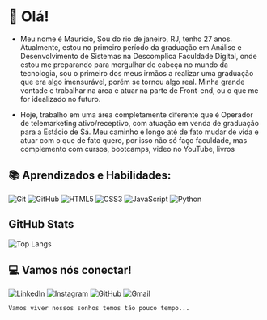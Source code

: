 # 👋 Olá!

- Meu nome é Maurício, Sou do rio de janeiro, RJ, tenho 27 anos. Atualmente, estou no primeiro período da graduação em Análise e Desenvolvimento de Sistemas na Descomplica Faculdade Digital, onde estou me preparando para mergulhar de cabeça no mundo da tecnologia, sou o primeiro dos meus irmãos a realizar uma graduação que era algo imensurável, porém se tornou algo real. Minha grande vontade e trabalhar na área e atuar na parte de Front-end, ou o que me for idealizado no futuro.

- Hoje, trabalho em uma área completamente diferente que é Operador de telemarketing ativo/receptivo, com atuação em venda de graduação para a Estácio de Sá. Meu caminho e longo até de fato mudar de vida e atuar com o que de fato quero, por isso não só faço faculdade, mas complemento com cursos, bootcamps, video no YouTube, livros



## 📚 Aprendizados e Habilidades:
![Git](https://img.shields.io/badge/GIT-E44C30?style=for-the-badge&logo=git&logoColor=white)
![GitHub](https://img.shields.io/badge/GitHub-100000?style=for-the-badge&logo=github&logoColor=white)
![HTML5](https://img.shields.io/badge/HTML5-E34F26?style=for-the-badge&logo=html5&logoColor=white)
![CSS3](https://img.shields.io/badge/CSS3-1572B6?style=for-the-badge&logo=css3&logoColor=white)
![JavaScript](https://img.shields.io/badge/JavaScript-F7DF1E?style=for-the-badge&logo=javascript&logoColor=black)
![Python](https://img.shields.io/badge/python-3670A0?style=for-the-badge&logo=python&logoColor=ffdd54)


## GitHub Stats
![Top Langs](https://github-readme-stats-git-masterrstaa-rickstaa.vercel.app/api/top-langs/?username=maumrtns&layout=compact&bg_color=000&border_color=30A3DC&title_color=E94D5F&text_color=FFF)


## 💻 Vamos nós conectar!
[![LinkedIn](https://img.shields.io/badge/LinkedIn-blue?style=for-the-badge&logo=linkedin&logoColor=white)](https://www.linkedin.com/in/mauríciocmartins/)
[![Instagram](https://img.shields.io/badge/-Instagram-red?style=for-the-badge&logo=instagram&logoColor=white)](https://www.instagram.com/mau.mrtns/)
[![GitHub](https://img.shields.io/badge/GitHub-100000?style=for-the-badge&logo=github&logoColor=white)](https://github.com/maumrtns)
[![Gmail](https://img.shields.io/badge/Gmail-333333?style=for-the-badge&logo=gmail&logoColor=red)](mailto:mauriciocamartins@gmail.com)

```
Vamos viver nossos sonhos temos tão pouco tempo...
```

